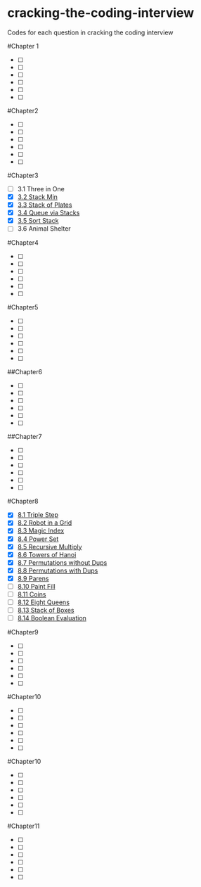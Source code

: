 # cracking-the-coding-interview
Codes for each question in cracking the coding interview

#Chapter 1

- [ ] 
- [ ] 
- [ ]
- [ ]
- [ ]
- [ ]

#Chapter2

- [ ] 
- [ ] 
- [ ]
- [ ]
- [ ]
- [ ]

#Chapter3

- [ ] 3.1 Three in One
- [x] [3.2 Stack Min](https://github.com/CodingMrWang/cracking-the-coding-interview/blob/master/Chapter3/MinStack.java)
- [x] [3.3 Stack of Plates](https://github.com/CodingMrWang/cracking-the-coding-interview/blob/master/Chapter3/SetOfStacks.java)
- [x] [3.4 Queue via Stacks](https://github.com/CodingMrWang/cracking-the-coding-interview/blob/master/Chapter3/StackQueue.java)
- [x] [3.5 Sort Stack](https://github.com/CodingMrWang/cracking-the-coding-interview/blob/master/Chapter3/SortStack.java)
- [ ] 3.6 Animal Shelter

#Chapter4

- [ ] 
- [ ] 
- [ ]
- [ ]
- [ ]
- [ ]

#Chapter5

- [ ] 
- [ ] 
- [ ]
- [ ]
- [ ]
- [ ]

##Chapter6

- [ ] 
- [ ] 
- [ ]
- [ ]
- [ ]
- [ ]

##Chapter7

- [ ] 
- [ ] 
- [ ]
- [ ]
- [ ]
- [ ]

#Chapter8

- [x] [8.1 Triple Step](https://github.com/CodingMrWang/cracking-the-coding-interview/blob/master/Chapter8/TripleStep.java)
- [x] [8.2 Robot in a Grid]() 
- [x] [8.3 Magic Index]()
- [x] [8.4 Power Set]()
- [x] [8.5 Recursive Multiply]()
- [x] [8.6 Towers of Hanoi]()
- [x] [8.7 Permutations without Dups]()
- [x] [8.8 Permutations with Dups]()
- [x] [8.9 Parens]()
- [ ] [8.10 Paint Fill]()
- [ ] [8.11 Coins]()
- [ ] [8.12 Eight Queens]()
- [ ] [8.13 Stack of Boxes]()
- [ ] [8.14 Boolean Evaluation]()

#Chapter9

- [ ] 
- [ ] 
- [ ]
- [ ]
- [ ]
- [ ]

#Chapter10

- [ ] 
- [ ] 
- [ ]
- [ ]
- [ ]
- [ ]

#Chapter10

- [ ] 
- [ ] 
- [ ]
- [ ]
- [ ]
- [ ]

#Chapter11

- [ ] 
- [ ] 
- [ ]
- [ ]
- [ ]
- [ ]